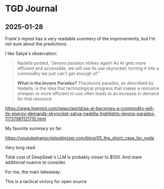 # TGD Journal

## 2025-01-28

Frank's repost has a very readable summery of the improvements, but I'm not sure about the predictions.

I like Satya's observation:

>Nadella posted, “Jevons paradox strikes again! As AI gets more efficient and accessible, we will see its use skyrocket, turning it into a commodity we just can't get enough of.”
>
>**What is theJevons Paradox?**
>TheJevons paradox, as described by Nadella, is the idea that technological progress that makes a resource cheaper or more efficient to use often leads to an increase in demand for that resource.

https://www.livemint.com/news/world/as-ai-becomes-a-commodity-will-its-energy-demands-skyrocket-satya-nadella-highlights-jevons-paradox-11737981121710.html

My favorite summary so far:

https://youtubetranscriptoptimizer.com/blog/05_the_short_case_for_nvda

Very long read.

Total cost of DeepSeek's LLM is probably closer to $100. And mare additional nuance to consider.

For me, the main takeaway:

This is a tactical victory for open source



